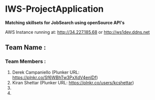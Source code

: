 # IWS-ProjectApplication
**Matching skillsets for JobSearch using openSource API's**

AWS Instance running at: http://34.227.185.68 or http://ws1dev.ddns.net

## Team Name : 

### Team Members :
1. Derek Campaniello (Plunker URL: https://plnkr.co/Sf6WBhTw3PxXdV4enlDf)
2. Kiran Shettar (Plunker URL: https://plnkr.co/users/kcshettar)
3.
4. 
